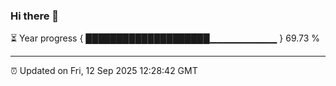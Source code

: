 ### Hi there 👋

⏳ Year progress { ████████████████████▁▁▁▁▁▁▁▁▁▁ } 69.73 %

---

⏰ Updated on Fri, 12 Sep 2025 12:28:42 GMT
